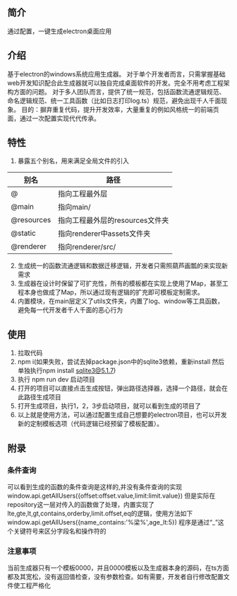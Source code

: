 ## 简介
通过配置，一键生成electron桌面应用

## 介绍
基于electron的windows系统应用生成器。
对于单个开发者而言，只需掌握基础web开发知识配合此生成器就可以独自完成桌面软件的开发。完全不用考虑工程架构方面的问题。
对于多人团队而言，提供了统一规范，包括函数流通逻辑规范、命名逻辑规范、统一工具函数（比如日志打印log.ts）规范，避免出现千人千面现象。
目的：摒弃重复代码，提升开发效率，大量重复的例如风格统一的前端页面，通过一次配置实现代代传承。

## 特性
1. 暴露五个别名，用来满足全局文件的引入

| 别名       | 路径                            |
| ---------- | ------------------------------- |
| @          | 指向工程最外层                  |
| @main      | 指向main/                       |
| @resources | 指向工程最外层的resources文件夹 |
| @static    | 指向renderer中assets文件夹      |
| @renderer  | 指向renderer/src/               |

2. 生成统一的函数流通逻辑和数据迁移逻辑，开发者只需照葫芦画瓢的来实现新需求
3. 生成器在设计时保留了可扩充性，所有的模板都在实现上使用了Map，甚至工程本身也做成了Map，所以通过现有逻辑的扩充即可模板定制需求。
4. 内置模块，在main层定义了utils文件夹，内置了log、window等工具函数，避免每一代开发者千人千面的恶心行为


## 使用

1. 拉取代码
2. npm i(如果失败，尝试去掉package.json中的sqlite3依赖，重新install 然后单独执行npm install sqlite3@5.1.7)
3. 执行   npm run dev   启动项目
4. 打开的项目可以直接点击生成按钮，弹出路径选择器，选择一个路径，就会在此路径生成项目
5. 打开生成项目，执行1，2，3步启动项目，就可以看到生成的项目了
6. 以上就是使用方法，可以通过配置生成自己想要的electron项目，也可以开发新的定制模板选项（代码逻辑已经预留了模板配置）。

## 附录
### 条件查询
可以看到生成的函数的条件查询是这样的,并没有条件查询的实现
window.api.getAllUsers({offset:offset.value,limit:limit.value})
但是实际在repository这一层对传入的函数做了处理，内置实现了lte,gte,lt,gt,contains,orderby,limit.offset,eq的逻辑，使用方法如下
window.api.getAllUsers({name_contains:'%梁%',age_lt:5})
程序是通过“_”这个关键符号来区分字段名和操作符的



### 注意事项

当前生成器只有一个模板0000，并且0000模板以及生成器本身的源码，在ts方面都及其宽松，没有返回值检查，没有参数检查。如有需要，开发者自行修改配置文件使工程严格化
